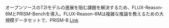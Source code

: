 オープンソースのT2Iモデルの進展を阻む課題を解決するため、FLUX-Reason-6MとPRISM-Benchを導入。FLUX-Reason-6Mは複雑な推論を教えるための大規模データセットで、PRISM-B
[Link](http://arxiv.org/abs/2509.09680v1)

